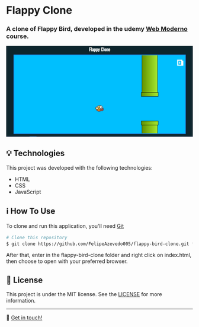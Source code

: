 # Flappy Clone
### A clone of Flappy Bird, developed in the udemy [Web Moderno](https://www.udemy.com/course/curso-web/) course.

![flappy clone](./github/assets/flappy-clone-demo.gif?raw=true)

## :bulb: Technologies
This project was developed with the following technologies:

-  HTML
-  CSS
-  JavaScript

## :information_source: How To Use

To clone and run this application, you'll need [Git](https://git-scm.com)

```bash
# Clone this repository
$ git clone https://github.com/FelipeAzevedo005/flappy-bird-clone.git flappy-bird-clone
```

After that, enter in the flappy-bird-clone folder and right click on index.html, then choose to open with your preferred browser.

## :memo: License
This project is under the MIT license. See the [LICENSE](https://github.com/FelipeAzevedo005/flappy-bird-clone/blob/master/LICENSE) for more information.

---

:wave: [Get in touch!](https://www.linkedin.com/in/felipe-azevedo-242144146/)
